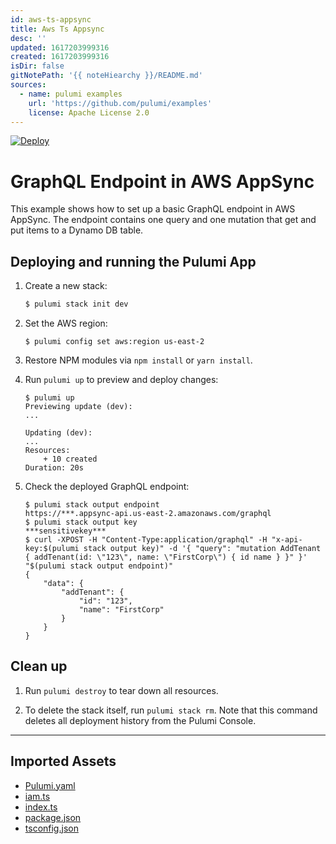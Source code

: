 ```yaml
---
id: aws-ts-appsync
title: Aws Ts Appsync
desc: ''
updated: 1617203999316
created: 1617203999316
isDir: false
gitNotePath: '{{ noteHiearchy }}/README.md'
sources:
  - name: pulumi examples
    url: 'https://github.com/pulumi/examples'
    license: Apache License 2.0
---
```

[![Deploy](https://get.pulumi.com/new/button.svg)](https://app.pulumi.com/new)

# GraphQL Endpoint in AWS AppSync

This example shows how to set up a basic GraphQL endpoint in AWS AppSync. The endpoint contains one query and one mutation that get and put items to a Dynamo DB table.

## Deploying and running the Pulumi App

1. Create a new stack:

   ```bash
   $ pulumi stack init dev
   ```

2. Set the AWS region:

   ```
   $ pulumi config set aws:region us-east-2
   ```

3. Restore NPM modules via `npm install` or `yarn install`.

4. Run `pulumi up` to preview and deploy changes:

   ```
   $ pulumi up
   Previewing update (dev):
   ...

   Updating (dev):
   ...
   Resources:
       + 10 created
   Duration: 20s
   ```

5. Check the deployed GraphQL endpoint:

   ```
   $ pulumi stack output endpoint
   https://***.appsync-api.us-east-2.amazonaws.com/graphql
   $ pulumi stack output key
   ***sensitivekey***
   $ curl -XPOST -H "Content-Type:application/graphql" -H "x-api-key:$(pulumi stack output key)" -d '{ "query": "mutation AddTenant { addTenant(id: \"123\", name: \"FirstCorp\") { id name } }" }' "$(pulumi stack output endpoint)" 
   {
       "data": {
           "addTenant": {
               "id": "123",
               "name": "FirstCorp"
           }
       }
   }
   ```

## Clean up

1. Run `pulumi destroy` to tear down all resources.

2. To delete the stack itself, run `pulumi stack rm`. Note that this command deletes all deployment history from the Pulumi Console.

* * *

## Imported Assets

- [Pulumi.yaml](/assets/pulumi.yaml)
- [iam.ts](/assets/iam.ts)
- [index.ts](/assets/index.ts)
- [package.json](/assets/package.json)
- [tsconfig.json](/assets/tsconfig.json)


